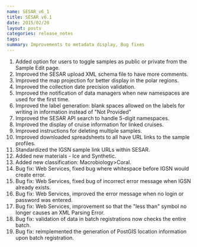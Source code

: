 ```yaml
---
name: SESAR_v6_1
title: SESAR v6.1
date: 2015/02/20
layout: posts
categories: release_notes
tags: 
summary: Improvements to metadata display, Bug fixes
---
```


1. Added option for users to toggle samples as public or private from the Sample Edit page.
2. Improved the SESAR upload XML schema file to have more comments.
3. Improved the map projection for better display in the polar regions.
4. Improved the collection date precision validation.
5. Improved the notification of data managers when new namespaces are used for the first time.
6. Improved the label generation: blank spaces allowed on the labels for writing in information instead of "Not Provided"
7. Improved the SESAR API search to handle 5-digit namespaces.
8. Improved the display of cruise information for linked cruises.
9. Improved instructions for deleting multiple samples.
10. Improved downloaded spreadsheets to all have URL links to the sample profiles.
11. Standardized the IGSN sample link URLs within SESAR.
12. Added new materials - Ice and Synthetic.
13. Added new classification: Macrobiology>Coral.
14. Bug fix: Web Services, fixed bug where whitespace before IGSN would create error. 
15. Bug fix: Web Services, fixed bug of incorrect error message when IGSN already exists.
16. Bug fix: Web Services, improved the error message when no login or password was entered.
17. Bug fix: Web Services, improvement so that the "less than" symbol no longer causes an XML Parsing Error.
18. Bug fix: validation of data in batch registrations now checks the entire batch.
19. Bug fix: reimplemented the generation of PostGIS location information upon batch registration.
